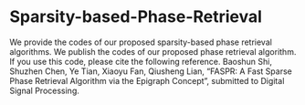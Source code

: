 # Sparsity-based-Phase-Retrieval
We provide the codes of our proposed sparsity-based phase retrieval algorithms.
We publish the codes of our proposed phase retrieval algorithm.
If you use this code, please cite the following reference.
Baoshun Shi, Shuzhen Chen, Ye Tian, Xiaoyu Fan, Qiusheng Lian, “FASPR: A Fast Sparse Phase Retrieval Algorithm via the Epigraph 
Concept”, submitted to Digital Signal Processing.

